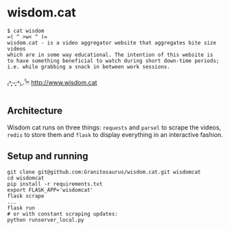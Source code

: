 # wisdom.cat

    $ cat wisdom 
    =( ^ >w< ^ )=
    wisdom.cat - is a video aggregator website that aggregates bite size videos 
    which are in some way educational. The intention of this website is 
    to have something beneficial to watch during short down-time periods; 
    i.e. while grabbing a snack in between work sessions.

₍˄·͈༝·͈˄₎◞ ̑̑ෆ⃛ http://www.wisdom.cat


## Architecture

Wisdom cat runs on three things: `requests` and `parsel` to scrape the videos, `redis` to store them and `flask` to display everything in an interactive fashion.

## Setup and running
    
    git clone git@github.com:Granitosaurus/wisdom.cat.git wisdomcat
    cd wisdomcat
    pip install -r requirements.txt
    export FLASK_APP='wisdomcat'
    flask scrape
    ...
    flask run
    # or with constant scraping updates:
    python runserver_local.py 

